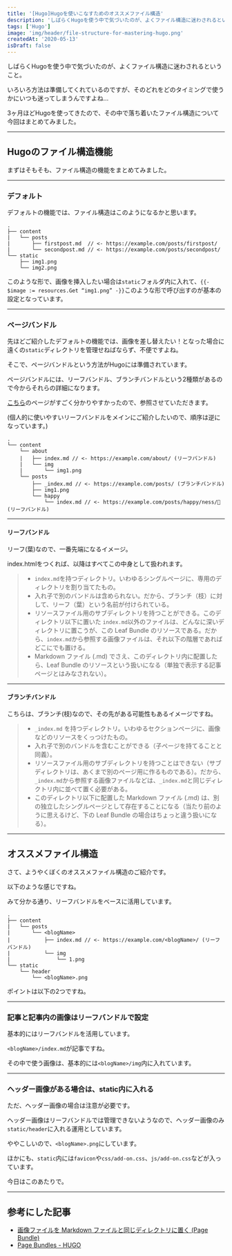 ```yaml
---
title: '[Hugo]Hugoを使いこなすためのオススメファイル構造'
description: 'しばらくHugoを使う中で気づいたのが、よくファイル構造に迷わされるということ'
tags: ['Hugo']
image: 'img/header/file-structure-for-mastering-hugo.png'
createdAt: '2020-05-13'
isDraft: false
---
```


しばらくHugoを使う中で気づいたのが、よくファイル構造に迷わされるということ。

いろいろ方法は準備してくれているのですが、そのどれをどのタイミングで使うかにいつも迷ってしまうんですよね…

3ヶ月ほどHugoを使ってきたので、その中で落ち着いたファイル構造について今回はまとめてみました。

-------

## Hugoのファイル構造機能

まずはそもそも、ファイル構造の機能をまとめてみました。

-------

### デフォルト

デフォルトの機能では、ファイル構造はこのようになるかと思います。
```
.
├── content
|   └── posts
|       ├── firstpost.md  // <- https://example.com/posts/firstpost/
|       └── secondpost.md // <- https://example.com/posts/secondpost/
└── static
    ├── img1.png
    └── img2.png
```

このような形で、画像を挿入したい場合は`static`フォルダ内に入れて、`{{- $image := resources.Get “img1.png” -}}`このような形で呼び出すのが基本の設定となっています。

-------

### ページバンドル

先ほどご紹介したデフォルトの機能では、画像を差し替えたい！となった場合に遠くの`static`ディレクトリを管理せねばならず、不便ですよね。

そこで、ページバンドルという方法がHugoには準備されています。

ページバンドルには、リーフバンドル、ブランチバンドルという2種類があるので今からそれらの詳細になります。

[こちら](https://maku77.github.io/hugo/misc/page-bundle.html)のページがすごく分かりやすかったので、参照させていただきます。

(個人的に使いやすいリーフバンドルをメインにご紹介したいので、順序は逆になっています。)

```
.
└── content
    └── about
    |   ├── index.md // <- https://example.com/about/ (リーフバンドル)
    |   └── img
    |       └── img1.png
    └── posts
        ├── _index.md // <- https://example.com/posts/ (ブランチバンドル)
        ├── img1.png
        └── happy
            └── index.md // <- https://example.com/posts/happy/ness/ (リーフバンドル)
```

-------

#### リーフバンドル

リーフ(葉)なので、一番先端になるイメージ。

index.htmlをつくれば、以降はすべてこの中身として扱われます。

> - `index.md`を持つディレクトリ。いわゆるシングルページに、専用のディレクトリを割り当てたもの。
> - 入れ子で別のバンドルは含められない。だから、ブランチ（枝）に対して、リーフ（葉）という名前が付けられている。
> - リソースファイル用のサブディレクトリを持つことができる。このディレクトリ以下に置いた `index.md`以外のファイルは、どんなに深いディレクトリに置こうが、この Leaf Bundle のリソースである。だから、`index.md`から参照する画像ファイルは、それ以下の階層であればどこにでも置ける。
> - Markdown ファイル (.md) でさえ、このディレクトリ内に配置したら、Leaf Bundle のリソースという扱いになる（単独で表示する記事ページとはみなされない）。

-------

#### ブランチバンドル

こちらは、ブランチ(枝)なので、その先がある可能性もあるイメージですね。

> - `_index.md` を持つディレクトリ。いわゆるセクションページに、画像などのリソースをくっつけたもの。
> - 入れ子で別のバンドルを含むことができる（子ページを持てることと同義）。
> - リソースファイル用のサブディレクトリを持つことはできない（サブディレクトリは、あくまで別のページ用に作るものである）。だから、`_index.md`から参照する画像ファイルなどは、`_index.md`と同じディレクトリ内に並べて置く必要がある。
> - このディレクトリ以下に配置した Markdown ファイル (.md) は、別の独立したシングルページとして存在することになる（当たり前のように思えるけど、下の Leaf Bundle の場合はちょっと違う扱いになる）。

-------

## オススメファイル構造

さて、ようやくぼくのオススメファイル構造のご紹介です。

以下のような感じですね。

みて分かる通り、リーフバンドルをベースに活用しています。

```
.
├── content
|   └── posts
|       └── <blogName>  
|           ├── index.md // <- https://example.com/<blogName>/ (リーフバンドル)
|           └── img
|               └── 1.png
└── static
    └── header
        └── <blogName>.png
```

ポイントは以下の2つですね。

-------

### 記事と記事内の画像はリーフバンドルで設定

基本的にはリーフバンドルを活用しています。

`<blogName>/index.md`が記事ですね。

その中で使う画像は、基本的には`<blogName>/img`内に入れています。

-------

### ヘッダー画像がある場合は、static内に入れる

ただ、ヘッダー画像の場合は注意が必要です。

ヘッダー画像はリーフバンドルでは管理できないようなので、ヘッダー画像のみ`static/header`に入れる運用としています。

ややこしいので、`<blogName>.png`にしています。

ほかにも、`static`内には`favicon`や`css/add-on.css`、`js/add-on.css`などが入っています。

今日はこのあたりで。

---------

## 参考にした記事
- [画像ファイルを Markdown ファイルと同じディレクトリに置く (Page Bundle)](https://maku77.github.io/hugo/misc/page-bundle.html)
- [Page Bundles - HUGO](https://gohugo.io/content-management/page-bundles)
